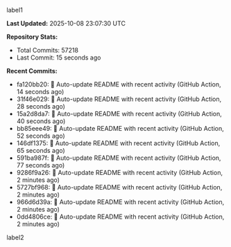 
label1 
<!-- ACTIVITY_START -->
**Last Updated:** 2025-10-08 23:07:30 UTC

**Repository Stats:**
- Total Commits: 57218
- Last Commit: 15 seconds ago

**Recent Commits:**
- fa120bb20: 🤖 Auto-update README with recent activity (GitHub Action, 14 seconds ago)
- 31f46e029: 🤖 Auto-update README with recent activity (GitHub Action, 28 seconds ago)
- 15a2d8da7: 🤖 Auto-update README with recent activity (GitHub Action, 40 seconds ago)
- bb85eee49: 🤖 Auto-update README with recent activity (GitHub Action, 52 seconds ago)
- 146df1375: 🤖 Auto-update README with recent activity (GitHub Action, 65 seconds ago)
- 591ba987f: 🤖 Auto-update README with recent activity (GitHub Action, 77 seconds ago)
- 9286f9a26: 🤖 Auto-update README with recent activity (GitHub Action, 2 minutes ago)
- 5727bf968: 🤖 Auto-update README with recent activity (GitHub Action, 2 minutes ago)
- 966d6d39a: 🤖 Auto-update README with recent activity (GitHub Action, 2 minutes ago)
- 0dd4806ce: 🤖 Auto-update README with recent activity (GitHub Action, 2 minutes ago)
<!-- ACTIVITY_END -->

label2

